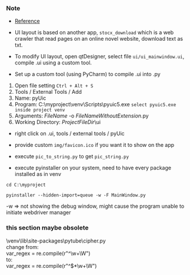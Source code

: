 
### Note
- [Reference](http://mahaljsp.asuscomm.com/index.php/2020/08/28/youtube_download/)  

- UI layout is based on another app, `stocx_download` which is a web crawler that read pages on an online novel website, download text as txt.

- To modify UI layout, open qtDesigner, select file `ui/ui_mainwindow.ui`, compile .ui using a custom tool. 

- Set up a custom tool (using PyCharm) to compile .ui into .py

1. Open file setting `Ctrl + Alt + S`
2. Tools / External Tools / Add
3. Name: pyUic
4. Program: C:\myproject\venv\Scripts\pyuic5.exe `select pyuic5.exe inside project venv`
5. Arguments: $FileName$ -o $FileNameWithoutExtension$.py
6. Working Directory: $ProjectFileDir$\ui

- right click on .ui, tools / external tools / pyUic

- provide custom `img/favicon.ico` if you want it to show on the app

- execute `pic_to_string.py` to get `pic_string.py`

- execute pyinstaller on your system, need to have every package installed as in venv 

```commandline
cd C:\myproject

pyinstaller --hidden-import=queue -w -F MainWindow.py
```
-w => not showing the debug window, might cause the program unable to initiate webdriver manager

### this section maybe obsolete
\venv\lib\site-packages\pytube\cipher.py  
change from:  
var_regex = re.compile(r"^\w+\W")  
to:  
var_regex = re.compile(r"^\$*\w+\W") 